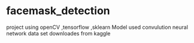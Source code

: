 # facemask_detection
project using openCV ,tensorflow ,sklearn 
Model used convulution neural network
data set downloades from kaggle 
